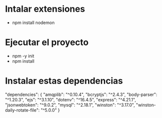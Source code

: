 # Intalar extensiones

- npm install nodemon


# Ejecutar el proyecto
- npm -y init
- npm install

# Instalar estas dependencias

"dependencies": {
    "amqplib": "^0.10.4",
    "bcryptjs": "^2.4.3",
    "body-parser": "^1.20.3",
    "ejs": "^3.1.10",
    "dotenv": "^16.4.5",
    "express": "^4.21.1",
    "jsonwebtoken": "^9.0.2",
    "mysql": "^2.18.1",
    "winston": "^3.17.0",
    "winston-daily-rotate-file": "^5.0.0"
  }